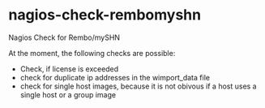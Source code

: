 nagios-check-rembomyshn
=======================

Nagios Check for Rembo/mySHN

At the moment, the following checks are possible:
* Check, if license is exceeded
* check for duplicate ip addresses in the wimport_data file
* check for single host images, because it is not obivous if a host uses a single host or a group image

